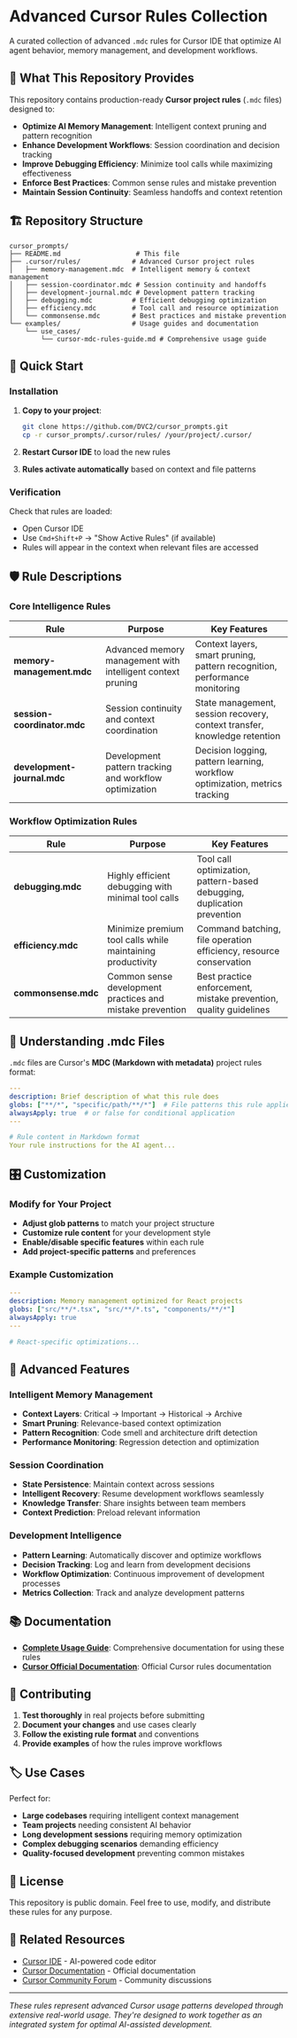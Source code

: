 # Advanced Cursor Rules Collection

A curated collection of advanced `.mdc` rules for Cursor IDE that optimize AI agent behavior, memory management, and development workflows.

## 🎯 What This Repository Provides

This repository contains production-ready **Cursor project rules** (`.mdc` files) designed to:

- **Optimize AI Memory Management**: Intelligent context pruning and pattern recognition
- **Enhance Development Workflows**: Session coordination and decision tracking  
- **Improve Debugging Efficiency**: Minimize tool calls while maximizing effectiveness
- **Enforce Best Practices**: Common sense rules and mistake prevention
- **Maintain Session Continuity**: Seamless handoffs and context retention

## 🏗️ Repository Structure

```
cursor_prompts/
├── README.md                   # This file
├── .cursor/rules/             # Advanced Cursor project rules
│   ├── memory-management.mdc  # Intelligent memory & context management
│   ├── session-coordinator.mdc # Session continuity and handoffs
│   ├── development-journal.mdc # Development pattern tracking
│   ├── debugging.mdc          # Efficient debugging optimization
│   ├── efficiency.mdc         # Tool call and resource optimization
│   └── commonsense.mdc        # Best practices and mistake prevention
└── examples/                  # Usage guides and documentation
    └── use_cases/
        └── cursor-mdc-rules-guide.md # Comprehensive usage guide
```

## 🚀 Quick Start

### Installation

1. **Copy to your project**:
   ```bash
   git clone https://github.com/DVC2/cursor_prompts.git
   cp -r cursor_prompts/.cursor/rules/ /your/project/.cursor/
   ```

2. **Restart Cursor IDE** to load the new rules

3. **Rules activate automatically** based on context and file patterns

### Verification

Check that rules are loaded:
- Open Cursor IDE
- Use `Cmd+Shift+P` → "Show Active Rules" (if available)
- Rules will appear in the context when relevant files are accessed

## 🛡️ Rule Descriptions

### Core Intelligence Rules

| Rule | Purpose | Key Features |
|------|---------|--------------|
| **memory-management.mdc** | Advanced memory management with intelligent context pruning | Context layers, smart pruning, pattern recognition, performance monitoring |
| **session-coordinator.mdc** | Session continuity and context coordination | State management, session recovery, context transfer, knowledge retention |
| **development-journal.mdc** | Development pattern tracking and workflow optimization | Decision logging, pattern learning, workflow optimization, metrics tracking |

### Workflow Optimization Rules

| Rule | Purpose | Key Features |
|------|---------|--------------|
| **debugging.mdc** | Highly efficient debugging with minimal tool calls | Tool call optimization, pattern-based debugging, duplication prevention |
| **efficiency.mdc** | Minimize premium tool calls while maintaining productivity | Command batching, file operation efficiency, resource conservation |
| **commonsense.mdc** | Common sense development practices and mistake prevention | Best practice enforcement, mistake prevention, quality guidelines |

## 📖 Understanding .mdc Files

`.mdc` files are Cursor's **MDC (Markdown with metadata)** project rules format:

```yaml
---
description: Brief description of what this rule does
globs: ["**/*", "specific/path/**/*"]  # File patterns this rule applies to
alwaysApply: true  # or false for conditional application
---

# Rule content in Markdown format
Your rule instructions for the AI agent...
```

## 🎛️ Customization

### Modify for Your Project
- **Adjust glob patterns** to match your project structure
- **Customize rule content** for your development style
- **Enable/disable specific features** within each rule
- **Add project-specific patterns** and preferences

### Example Customization
```yaml
---
description: Memory management optimized for React projects  
globs: ["src/**/*.tsx", "src/**/*.ts", "components/**/*"]
alwaysApply: true
---

# React-specific optimizations...
```

## 🔬 Advanced Features

### Intelligent Memory Management
- **Context Layers**: Critical → Important → Historical → Archive
- **Smart Pruning**: Relevance-based context optimization
- **Pattern Recognition**: Code smell and architecture drift detection
- **Performance Monitoring**: Regression detection and optimization

### Session Coordination
- **State Persistence**: Maintain context across sessions
- **Intelligent Recovery**: Resume development workflows seamlessly
- **Knowledge Transfer**: Share insights between team members
- **Context Prediction**: Preload relevant information

### Development Intelligence
- **Pattern Learning**: Automatically discover and optimize workflows
- **Decision Tracking**: Log and learn from development decisions
- **Workflow Optimization**: Continuous improvement of development processes
- **Metrics Collection**: Track and analyze development patterns

## 📚 Documentation

- **[Complete Usage Guide](examples/use_cases/cursor-mdc-rules-guide.md)**: Comprehensive documentation for using these rules
- **[Cursor Official Documentation](https://docs.cursor.com/context/rules)**: Official Cursor rules documentation

## 🤝 Contributing

1. **Test thoroughly** in real projects before submitting
2. **Document your changes** and use cases clearly
3. **Follow the existing rule format** and conventions
4. **Provide examples** of how the rules improve workflows

## 🏷️ Use Cases

Perfect for:
- **Large codebases** requiring intelligent context management
- **Team projects** needing consistent AI behavior
- **Long development sessions** requiring memory optimization
- **Complex debugging scenarios** demanding efficiency
- **Quality-focused development** preventing common mistakes

## 📄 License

This repository is public domain. Feel free to use, modify, and distribute these rules for any purpose.

## 🔗 Related Resources

- [Cursor IDE](https://cursor.com/) - AI-powered code editor
- [Cursor Documentation](https://docs.cursor.com/) - Official documentation
- [Cursor Community Forum](https://forum.cursor.com/) - Community discussions

---

*These rules represent advanced Cursor usage patterns developed through extensive real-world usage. They're designed to work together as an integrated system for optimal AI-assisted development.* 